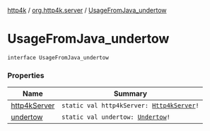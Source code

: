 [http4k](../../index.md) / [org.http4k.server](../index.md) / [UsageFromJava_undertow](./index.md)

# UsageFromJava_undertow

`interface UsageFromJava_undertow`

### Properties

| Name | Summary |
|---|---|
| [http4kServer](http4k-server.md) | `static val http4kServer: `[`Http4kServer`](../-http4k-server/index.md)`!` |
| [undertow](undertow.md) | `static val undertow: `[`Undertow`](../-undertow/index.md)`!` |
